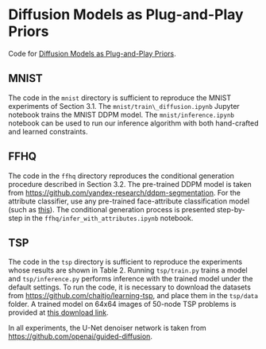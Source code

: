 # Diffusion Models as Plug-and-Play Priors
Code for [Diffusion Models as Plug-and-Play Priors](https://arxiv.org/abs/2206.09012).

## MNIST
The code in the `mnist` directory is sufficient to reproduce the MNIST experiments of Section 3.1. The `mnist/train\_diffusion.ipynb` Jupyter notebook trains the MNIST DDPM model. The `mnist/inference.ipynb` notebook can be used to run our inference algorithm with both hand-crafted and learned constraints.

## FFHQ
The code in the `ffhq` directory reproduces the conditional generation procedure described in Section 3.2. The pre-trained DDPM model is taken from https://github.com/yandex-research/ddpm-segmentation. For the attribute classifier, use any pre-trained face-attribute classification model (such as [this](https://github.com/Hawaii0821/FaceAttr-Analysis)). The conditional generation process is presented step-by-step in the `ffhq/infer_with_attributes.ipynb` notebook.

## TSP 
The code in the `tsp` directory is sufficient to reproduce the experiments whose results are shown in Table 2. Running `tsp/train.py` trains a model and `tsp/inference.py` performs inference with the trained model under the default settings. To run the code, it is necessary to download the datasets from https://github.com/chaitjo/learning-tsp, and place them in the `tsp/data` folder. A trained model on 64x64 images of 50-node TSP problems is provided at [this download link](https://drive.google.com/file/d/1JEQsGmM-qpkqICtz2MdhF78ysFYPGFBM/view?usp=sharing).

In all experiments, the U-Net denoiser network is taken from https://github.com/openai/guided-diffusion.
